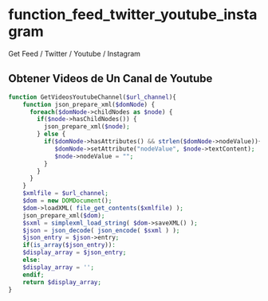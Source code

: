 # function_feed_twitter_youtube_instagram
Get Feed / Twitter / Youtube / Instagram

## Obtener Videos de Un Canal de Youtube
```php
function GetVideosYoutubeChannel($url_channel){
	function json_prepare_xml($domNode) {
	  foreach($domNode->childNodes as $node) {
		if($node->hasChildNodes()) {
		  json_prepare_xml($node);
		} else {
		  if($domNode->hasAttributes() && strlen($domNode->nodeValue)){
			 $domNode->setAttribute("nodeValue", $node->textContent);
			 $node->nodeValue = "";
		  }
		}
	  }  
	}
	$xmlfile = $url_channel;
	$dom = new DOMDocument();
	$dom->loadXML( file_get_contents($xmlfile) );
	json_prepare_xml($dom);
	$sxml = simplexml_load_string( $dom->saveXML() );
	$json = json_decode( json_encode( $sxml ) );
	$json_entry = $json->entry;
	if(is_array($json_entry)):
	$display_array = $json_entry;
	else:
	$display_array = '';
	endif;
	return $display_array;
}
```

